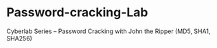 # Password-cracking-Lab
Cyberlab Series – Password Cracking with John the Ripper (MD5, SHA1, SHA256)

